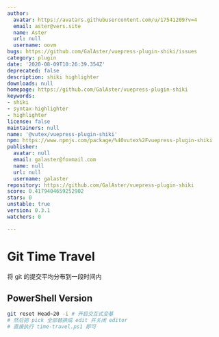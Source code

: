 ```yaml
---
author:
  avatar: https://avatars.githubusercontent.com/u/17541209?v=4
  email: aster@vers.site
  name: Aster
  url: null
  username: oovm
bugs: https://github.com/GalAster/vuepress-plugin-shiki/issues
category: plugin
date: '2020-08-09T10:26:39.354Z'
deprecated: false
description: shiki highlighter
downloads: null
homepage: https://github.com/GalAster/vuepress-plugin-shiki
keywords:
- shiki
- syntax-highlighter
- highlighter
license: false
maintainers: null
name: '@vutex/vuepress-plugin-shiki'
npm: https://www.npmjs.com/package/%40vutex%2Fvuepress-plugin-shiki
publisher:
  avatar: null
  email: galaster@foxmail.com
  name: null
  url: null
  username: galaster
repository: https://github.com/GalAster/vuepress-plugin-shiki
score: 0.4179404659252902
stars: 0
unstable: true
version: 0.3.1
watchers: 0

---
```


# Git Time Travel

将 git 的提交平均分布到一段时间内

## PowerShell Version

```sh
git reset Head~20 -i # 开启交互式变基
# 然后把 pick 全部替换成 edit 并关闭 editor
# 直接执行 time-travel.ps1 即可
```
